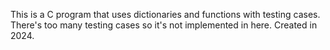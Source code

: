 This is a C program that uses dictionaries and functions with testing cases. There's too many testing cases so it's not implemented in here. Created in 2024.
